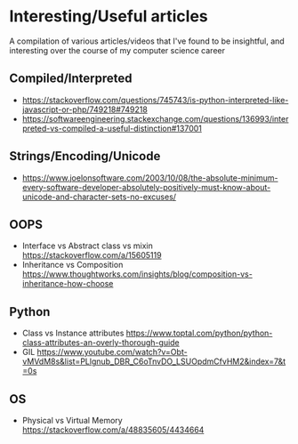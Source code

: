 # Interesting/Useful articles
A compilation of various articles/videos that I've found to be insightful, and interesting over the course of my computer science career


## Compiled/Interpreted 
- https://stackoverflow.com/questions/745743/is-python-interpreted-like-javascript-or-php/749218#749218
- https://softwareengineering.stackexchange.com/questions/136993/interpreted-vs-compiled-a-useful-distinction#137001

## Strings/Encoding/Unicode
- https://www.joelonsoftware.com/2003/10/08/the-absolute-minimum-every-software-developer-absolutely-positively-must-know-about-unicode-and-character-sets-no-excuses/

## OOPS
- Interface vs Abstract class vs mixin https://stackoverflow.com/a/15605119
- Inheritance vs Composition https://www.thoughtworks.com/insights/blog/composition-vs-inheritance-how-choose

## Python
- Class vs Instance attributes https://www.toptal.com/python/python-class-attributes-an-overly-thorough-guide
- GIL https://www.youtube.com/watch?v=Obt-vMVdM8s&list=PLlgnub_DBR_C6oTnvDO_LSUOpdmCfvHM2&index=7&t=0s

## OS
- Physical vs Virtual Memory https://stackoverflow.com/a/48835605/4434664

